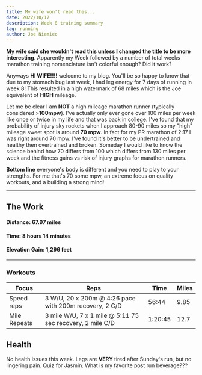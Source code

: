 ```yaml
---
title: My wife won't read this...
date: 2022/10/17
description: Week 8 training summary
tag: running
author: Joe Niemiec
---
```

**My wife said she wouldn't read this unless I changed the title to be more interesting**. Apparently my Week followed by a number of total weeks marathon training nomenclature isn't colorful enough? Did it work?

Anyways **HI WIFE!!!!** welcome to my blog. You'll be so happy to know that due to my stomach bug last week, I had leg energy for 7 days of running in week 8! This resulted in a high watermark of 68 miles which is the Joe equivalent of **HIGH** mileage.

Let me be clear I am **NOT** a high mileage marathon runner (typically considered >**100mpw**). I've actually only ever gone over 100 miles per week like once or twice in my life and that was back in college. I've found that my probability of injury sky rockets when I approach 80-90 miles so my "high" mileage sweet spot is around **70 mpw**. In fact for my PR marathon of 2:17 I was right around 70 mpw. I've found it's better to be undertrained and healthy then overtrained and broken. Someday I would like to know the science behind how 70 differs from 100 which differs from 130 miles per week and the fitness gains vs risk of injury graphs for marathon runners. 

**Bottom line** everyone's body is different and you need to play to your strengths. For me that's 70 some mpw, an extreme focus on quality workouts, and a building a strong mind!

--------------------------- 

## **The Work**

#### **Distance:** 67.97 miles

#### **Time:** 8 hours 14 minutes

#### **Elevation Gain:** 1,296 feet  

---------------------------

### **Workouts**

<div className="overflow-x-auto">
<table className="min-w-full inline-block text-left">
  <thead className="border-b-2 border-green-500 uppercase bg-slate-100 dark:bg-slate-800">
  <tr>
    <th className="py-3 px-6">Focus </th>
    <th className="py-3 px-6">Reps</th>
    <th className="py-3 px-6">Time</th>
    <th className="py-3 px-6">Miles</th>
  </tr>
  </thead>
  <tr className="bg-white border-b-2 border-green-500 dark:bg-slate-800">
    <td className="py-4 px-6">Speed reps</td>
    <td className="py-4 px-6">3 W/U, 20 x 200m @ 4:26 pace with 200m recovery, 2 C/D</td>
    <td className="py-4 px-6">56:44</td>
    <td className="py-4 px-6">9.85</td>
  </tr>
  <tr className="bg-white border-b-2 border-green-500 dark:bg-slate-800">
    <td className="py-4 px-6">Mile Repeats</td>
    <td className="py-4 px-6">3 mile W/U, 7 x 1 mile @ 5:11 75 sec recovery, 2 mile C/D </td>
    <td className="py-4 px-6">1:20:45</td>
    <td className="py-4 px-6">12.7</td>
  </tr>
</table>
</div>

## **Health**
No health issues this week. Legs are **VERY** tired after Sunday's run, but no lingering pain. Quiz for Jasmin. What is my favorite post run beverage???